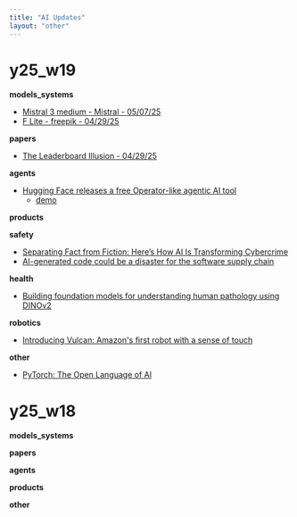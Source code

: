 ```yaml
---
title: "AI Updates"
layout: "other"
---
```


# y25_w19
**models_systems**
-  [Mistral 3 medium - Mistral - 05/07/25](https://mistral.ai/news/mistral-medium-3)
- [F Lite - freepik - 04/29/25](https://github.com/fal-ai/f-lite/blob/main/README.md)

**papers**
- [The Leaderboard Illusion - 04/29/25](https://arxiv.org/abs/2504.20879)

**agents**
-  [Hugging Face releases a free Operator-like agentic AI tool](https://techcrunch.com/2025/05/06/hugging-face-releases-a-free-operator-like-agentic-ai-tool/)
   -  [demo](https://huggingface.co/spaces/smolagents/computer-agent)

**products**

**safety**
- [Separating Fact from Fiction: Here’s How AI Is Transforming Cybercrime](https://www.fortinet.com/blog/industry-trends/separating-fact-from-fiction-how-ai-is-transforming-cybercrime)
- [AI-generated code could be a disaster for the software supply chain](https://arstechnica.com/security/2025/04/ai-generated-code-could-be-a-disaster-for-the-software-supply-chain-heres-why/)

**health**
- [Building foundation models for understanding human pathology using DINOv2](https://ai.meta.com/blog/mahmood-lab-human-pathology-dinov2/)

**robotics**
- [Introducing Vulcan: Amazon's first robot with a sense of touch](https://www.aboutamazon.com/news/operations/amazon-vulcan-robot-pick-stow-touch)

**other**
- [PyTorch: The Open Language of AI](https://pytorch.org/blog/pytorch-the-open-language-of-ai/)


# y25_w18
**models_systems**

**papers**

**agents**

**products**

**other**

<!-- # y25_w18
**models_systems**

**papers**

**agents**

**products**

**other** -->